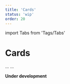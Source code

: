```yaml
---
title: 'Cards'
status: 'wip'
order: 20
---
```


import Tabs from 'Tags/Tabs'

# Cards

<Tabs>
  <Tabs.Content title="Info" selected>
    ...
  </Tabs.Content>
  <Tabs.Content title="Details" disabled>
  ...
  </Tabs.Content>
</Tabs>

**Under development**
